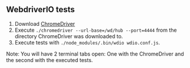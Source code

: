 ## WebdriverIO tests

1. Download [ChromeDriver](https://sites.google.com/a/chromium.org/chromedriver/downloads)
1. Execute `./chromedriver --url-base=/wd/hub --port=4444` from the directory ChromeDriver was downloaded to.
1. Execute tests with `./node_modules/.bin/wdio wdio.conf.js`.

Note: You will have 2 terminal tabs open: One with the ChromeDriver and the second with the executed tests.

